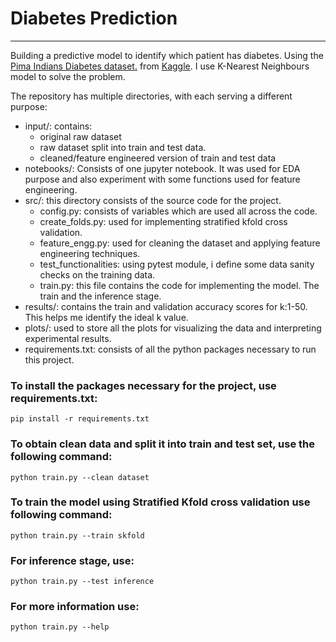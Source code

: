 # Diabetes Prediction
***

Building a predictive model to identify which patient has diabetes. Using the [Pima Indians Diabetes dataset.](https://www.kaggle.com/uciml/pima-indians-diabetes-database?select=diabetes.csv) from [Kaggle](https://www.kaggle.com/). I use K-Nearest Neighbours model to solve the problem.

The repository has multiple directories, with each serving a different purpose:
- input/: contains:
    - original raw dataset
    - raw dataset split into train and test data.
    - cleaned/feature engineered version of train and test data
- notebooks/: Consists of one jupyter notebook. It was used for EDA purpose and also experiment with some functions used for feature engineering.
- src/: this directory consists of the source code for the project.
    - config.py: consists of variables which are used all across the code.
    - create_folds.py: used for implementing stratified kfold cross validation.
    - feature_engg.py: used for cleaning the dataset and applying feature engineering techniques.
    - test_functionalities: using pytest module, i define some data sanity checks on the training data.
    - train.py: this file contains the code for implementing the model. The train and the inference stage.
 - results/: contains the train and validation accuracy scores for k:1-50. This helps me identify the ideal k value.
 - plots/: used to store all the plots for visualizing the data and interpreting experimental results.
 - requirements.txt: consists of all the python packages necessary to run this project.

### To install the packages necessary for the project, use requirements.txt:
  ```pip install -r requirements.txt```

### To obtain clean data and split it into train and test set, use the following command:
  ```python train.py --clean dataset```
  
### To train the model using Stratified Kfold cross validation use following command:
  ```python train.py --train skfold```

### For inference stage, use:
  ```python train.py --test inference```

### For more information use:
  ```python train.py --help```
